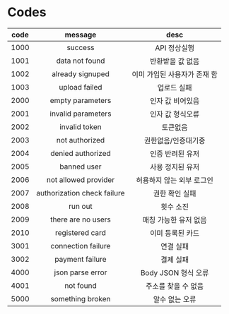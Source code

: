 # Codes

|code|message|desc|
|:---:|:---:|:---:|
| 1000 | success | API 정상실행 |
| 1001 | data not found | 반환받을 값 없음 |
| 1002 | already signuped | 이미 가입된 사용자가 존재 함 |
| 1003 | upload failed | 업로드 실패 |
| 2000 | empty parameters | 인자 값 비어있음 |
| 2001 | invalid parameters | 인자 값 형식오류 |
| 2002 | invalid token | 토큰없음 |
| 2003 | not authorized | 권한없음/인증대기중 |
| 2004 | denied authorized | 인증 반려된 유저 |
| 2005 | banned user | 사용 정지된 유저 |
| 2006 | not allowed provider | 허용하지 않는 외부 로그인 |
| 2007 | authorization check failure | 권한 확인 실패 |
| 2008 | run out | 횟수 소진 |
| 2009 | there are no users | 매칭 가능한 유저 없음 |
| 2010 | registered card | 이미 등록된 카드 |
| 3001 | connection failure | 연결 실패 |
| 3002 | payment failure | 결제 실패 |
| 4000 | json parse error | Body JSON 형식 오류 |
| 4001 | not found | 주소를 찾을 수 없음 |
| 5000 | something broken | 알수 없는 오류 |